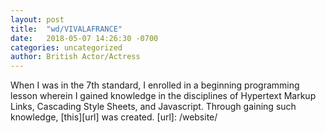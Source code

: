 ```yaml
---
layout: post
title:  "wd/VIVALAFRANCE"
date:   2018-05-07 14:26:30 -0700
categories: uncategorized
author: British Actor/Actress
---
```

When I was in the 7th standard, I enrolled in a beginning programming lesson wherein I gained knowledge in the disciplines of Hypertext Markup Links, Cascading Style Sheets, and Javascript. Through gaining such knowledge, [this][url] was created.
[url]: /website/
